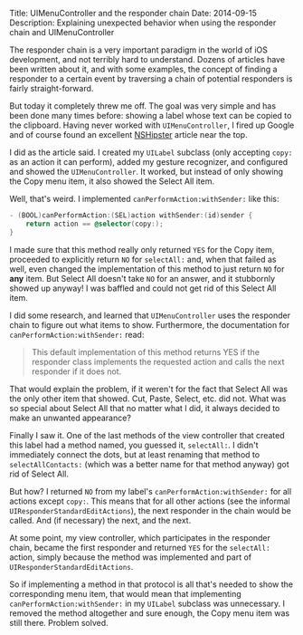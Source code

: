 Title: UIMenuController and the responder chain
Date: 2014-09-15
Description: Explaining unexpected behavior when using the responder chain and UIMenuController


The responder chain is a very important paradigm in the world of iOS development, and not terribly hard to understand. Dozens of articles have been written about it, and with some examples, the concept of finding a responder to a certain event by traversing a chain of potential responders is fairly straight-forward.

But today it completely threw me off. The goal was very simple and has been done many times before: showing a label whose text can be copied to the clipboard. Having never worked with `UIMenuController`, I fired up Google and of course found an excellent [NSHipster](https://nshipster.com/uimenucontroller/) article near the top.

I did as the article said. I created my `UILabel` subclass (only accepting `copy:` as an action it can perform), added my gesture recognizer, and configured and showed the `UIMenuController`. It worked, but instead of only showing the Copy menu item, it also showed the Select All item.

Well, that's weird. I implemented `canPerformAction:withSender:` like this:

```objective-c
- (BOOL)canPerformAction:(SEL)action withSender:(id)sender {
	return action == @selector(copy:);
}
```

I made sure that this method really only returned `YES` for the Copy item, proceeded to explicitly return `NO` for `selectAll:` and, when that failed as well, even changed the implementation of this method to just return `NO` for **any** item. But Select All doesn't take `NO` for an answer, and it stubbornly showed up anyway! I was baffled and could not get rid of this Select All item.

I did some research, and learned that `UIMenuController` uses the responder chain to figure out what items to show. Furthermore, the documentation for `canPerformAction:withSender:` read:

> This default implementation of this method returns YES if the responder class implements the requested action and calls the next responder if it does not.

That would explain the problem, if it weren't for the fact that Select All was the only other item that showed. Cut, Paste, Select, etc. did not. What was so special about Select All that no matter what I did, it always decided to make an unwanted appearance?

Finally I saw it. One of the last methods of the view controller that created this label had a method named, you guessed it, `selectAll:`. I didn't immediately connect the dots, but at least renaming that method to `selectAllContacts:` (which was a better name for that method anyway) got rid of Select All.

But how? I returned `NO` from my label's `canPerformAction:withSender:` for all actions except `copy:`. This means that for all other actions (see the informal `UIResponderStandardEditActions`), the next responder in the chain would be called. And (if necessary) the next, and the next.

At some point, my view controller, which participates in the responder chain, became the first responder and returned `YES` for the `selectAll:` action, simply because the method was implemented and part of `UIResponderStandardEditActions`.

So if implementing a method in that protocol is all that's needed to show the corresponding menu item, that would mean that implementing `canPerformAction:withSender:` in my `UILabel` subclass was unnecessary. I removed the method altogether and sure enough, the Copy menu item was still there. Problem solved.
